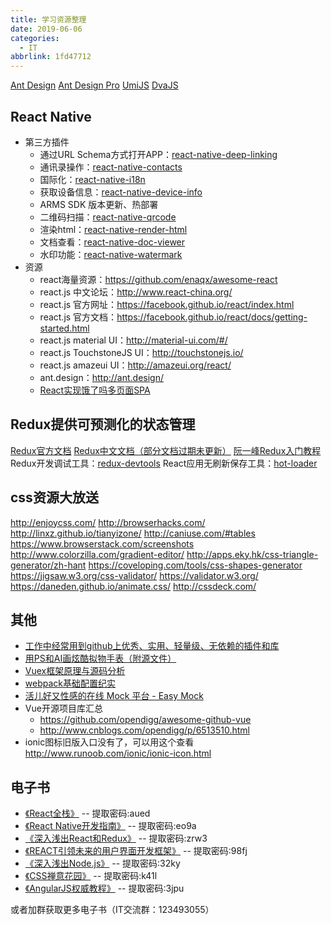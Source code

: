 ```yaml
---
title: 学习资源整理
date: 2019-06-06
categories:
  - IT
abbrlink: 1fd47712
---
```


[Ant Design](https://ant.design/docs/react/introduce-cn)
[Ant Design Pro](https://pro.ant.design/docs/getting-started-cn)
[UmiJS](https://umijs.org/zh/guide/)
[DvaJS](https://dvajs.com/guide/)


## React Native

* 第三方插件
	- 通过URL Schema方式打开APP：[react-native-deep-linking](https://github.com/luisfcofv/react-native-deep-linking)
	- 通讯录操作：[react-native-contacts](https://github.com/rt2zz/react-native-contacts)
	- 国际化：[react-native-i18n](https://github.com/AlexanderZaytsev/react-native-i18n)
	- 获取设备信息：[react-native-device-info](https://github.com/rebeccahughes/react-native-device-info)
	- ARMS SDK 版本更新、热部署
	- 二维码扫描：[react-native-qrcode](https://github.com/cssivision/react-native-qrcode)
	- 渲染html：[react-native-render-html](https://github.com/archriss/react-native-render-html)
	- 文档查看：[react-native-doc-viewer](https://github.com/philipphecht/react-native-doc-viewer)
	- 水印功能：[react-native-watermark](https://github.com/2207345508/react-native-textwatermark)
* 资源
	- react海量资源：https://github.com/enaqx/awesome-react
	- react.js 中文论坛：http://www.react-china.org/
	- react.js 官方网址：https://facebook.github.io/react/index.html
	- react.js 官方文档：https://facebook.github.io/react/docs/getting-started.html
	- react.js material UI：http://material-ui.com/#/
	- react.js TouchstoneJS UI：http://touchstonejs.io/
	- react.js amazeui UI：http://amazeui.org/react/
	- ant.design：http://ant.design/
	- [React实现饿了吗多页面SPA](https://github.com/chenjinxinlove/react-elm)


## Redux提供可预测化的状态管理

[Redux官方文档](https://redux.js.org)
[Redux中文文档（部分文档过期未更新）](https://cn.redux.js.org)
[阮一峰Redux入门教程](http://www.ruanyifeng.com/blog/2016/09/redux_tutorial_part_one_basic_usages.html)
Redux开发调试工具：[redux-devtools](https://github.com/gaearon/redux-devtools)
React应用无刷新保存工具：[hot-loader](http://gaearon.github.io/react-hot-loader/)

## css资源大放送

http://enjoycss.com/
http://browserhacks.com/
http://linxz.github.io/tianyizone/
http://caniuse.com/#tables
https://www.browserstack.com/screenshots
http://www.colorzilla.com/gradient-editor/
http://apps.eky.hk/css-triangle-generator/zh-hant
https://coveloping.com/tools/css-shapes-generator
https://jigsaw.w3.org/css-validator/
https://validator.w3.org/
https://daneden.github.io/animate.css/
http://cssdeck.com/

## 其他

- [工作中经常用到github上优秀、实用、轻量级、无依赖的插件和库](https://github.com/jawil/blog/issues/10) 
- [用PS和AI画炫酷拟物手表（附源文件）](http://www.ui.cn/detail/235900.html)
- [Vuex框架原理与源码分析](http://tech.meituan.com/vuex-code-analysis.html)
- [webpack基础配置纪实](https://juejin.im/post/59054226a22b9d0065dddfbe)
- [活儿好又性感的在线 Mock 平台 - Easy Mock](https://zhuanlan.zhihu.com/p/26568521)
- Vue开源项目库汇总
	- https://github.com/opendigg/awesome-github-vue
	- http://www.cnblogs.com/opendigg/p/6513510.html
- ionic图标旧版入口没有了，可以用这个查看 http://www.runoob.com/ionic/ionic-icon.html

## 电子书

- [《React全栈》](https://pan.baidu.com/s/1Ck1qjGRyKCU0ODSnFLwpiQ) -- 提取密码:aued
- [《React Native开发指南》](https://pan.baidu.com/s/1Bw8PeiJ1DCwdJtYliimELw) -- 提取密码:eo9a
- [《深入浅出React和Redux》](https://pan.baidu.com/s/16e9L_XwG-14FYgSDKyoXmA) -- 提取密码:zrw3
- [《REACT引领未来的用户界面开发框架》](https://pan.baidu.com/s/143OemShYGqVzVCg-DvrkCw) -- 提取密码:98fj
- [《深入浅出Node.js》](https://pan.baidu.com/s/1J3UQ57dSFyP7RGDY9RZp0A) -- 提取密码:32ky
- [《CSS禅意花园》](https://pan.baidu.com/s/1FckI-vVLsqUkHNgyJxk5jQ) -- 提取密码:k41l
- [《AngularJS权威教程》](https://pan.baidu.com/s/1nbKfooGzS0d10Y4GfFjYlQ) -- 提取密码:3jpu


或者加群获取更多电子书（IT交流群：123493055）